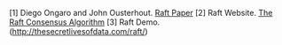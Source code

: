 


[1] Diego Ongaro and John Ousterhout. [Raft Paper](https://ramcloud.stanford.edu/raft.pdf)
[2] Raft Website. [The Raft Consensus Algorithm](https://raft.github.io/#implementations)
[3] Raft Demo. (http://thesecretlivesofdata.com/raft/)
